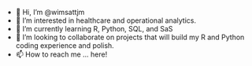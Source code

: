 - 👋 Hi, I’m @wimsattjm
- 👀 I’m interested in healthcare and operational analytics.
- 🌱 I’m currently learning R, Python, SQL, and SaS
- 💞️ I’m looking to collaborate on projects that will build my R and Python coding experience and polish.
- 📫 How to reach me ... here!

<!---
wimsattjm/wimsattjm is a ✨ special ✨ repository because its `README.md` (this file) appears on your GitHub profile.
You can click the Preview link to take a look at your changes.
--->
